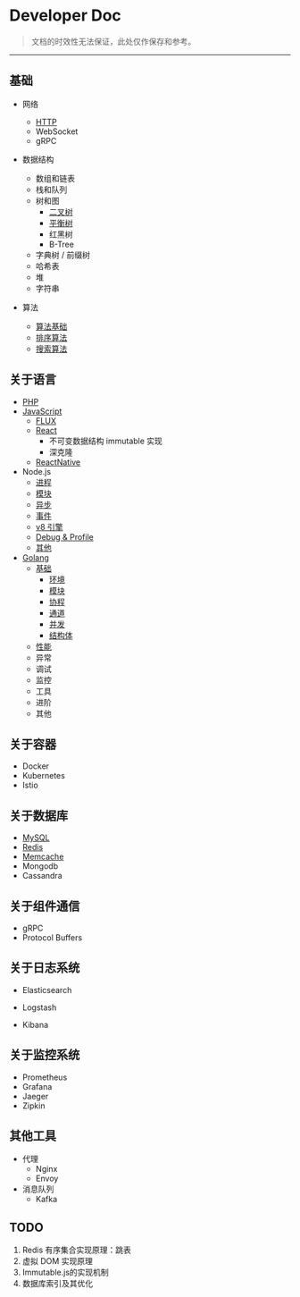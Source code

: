 Developer Doc
=========================

> 文档的时效性无法保证，此处仅作保存和参考。

---

## 基础

- 网络
  - [HTTP](https://github.com/stultuss/doc/blob/master/doc/net/HTTP.md)
  - WebSocket
  - gRPC
- 数据结构
  - 数组和链表
  - 栈和队列
  - 树和图
    - [二叉树](https://github.com/stultuss/doc/blob/master/doc/structure/BinaryTree.md)
    - [平衡树](https://github.com/stultuss/doc/blob/master/doc/structure/BalancedTree.md)
    - 红黑树
    - B-Tree
  - 字典树 / 前缀树
  - 哈希表
  - 堆
  - 字符串
  
- 算法
  - [算法基础](https://github.com/stultuss/doc/blob/master/doc/algorithm/Base.md)
  - [排序算法](https://github.com/stultuss/doc/blob/master/doc/algorithm/Sort.md)
  - [搜索算法](https://github.com/stultuss/doc/blob/master/doc/algorithm/Search.md)

## 关于语言

- [PHP](https://github.com/stultuss/doc/blob/master/doc/language/PHP.md)
- [JavaScript](https://github.com/stultuss/doc/blob/master/doc/language/JavaScript.md)
  - [FLUX](https://github.com/stultuss/doc/blob/master/doc/language/JavaScript-FLUS.md)
  - [React](https://github.com/stultuss/doc/blob/master/doc/language/JavaScript-React.md)
    - 不可变数据结构 immutable 实现
    - 深克隆
  - [ReactNative](https://github.com/niklaus0823/demo-react-native)
- Node.js
  - [进程](https://github.com/stultuss/doc/blob/master/doc/language/Node.js-Process.md)
  - [模块](https://github.com/stultuss/doc/blob/master/doc/language/Node.js-Module.md)
  - [异步](https://github.com/stultuss/doc/blob/master/doc/language/Node.js-Async.md)
  - [事件](https://github.com/stultuss/doc/blob/master/doc/language/Node.js-Event.md)
  - [v8 引擎](https://github.com/stultuss/doc/blob/master/doc/language/Node.js-v8.md)
  - [Debug & Profile](https://github.com/stultuss/doc/blob/master/doc/language/Node.js-Profile.md)
  - [其他](https://github.com/stultuss/doc/blob/master/doc/language/Node.js-Others.md)
- [Golang](https://github.com/Unknwon/the-way-to-go_ZH_CN/)
  - [基础](https://github.com/stultuss/doc/blob/master/doc/language/Go-Base.md)
    - [环境](https://github.com/stultuss/doc/blob/master/doc/language/Go-Base-Env.md)
    - [模块](https://github.com/stultuss/doc/blob/master/doc/language/Go-Base-Modules.md)
    - [协程](https://github.com/stultuss/doc/blob/master/doc/language/Go-Base-Goroutine.md)
    - [通道](https://github.com/stultuss/doc/blob/master/doc/language/Go-Base-Channel.md)
    - [并发](https://github.com/stultuss/doc/blob/master/doc/language/Go-Base-Concurrency.md)
    - [结构体](https://github.com/stultuss/doc/blob/master/doc/language/Go-Base-Struct.md)
  - [性能](https://github.com/stultuss/doc/blob/master/doc/language/Go-Base-Profiler.md)
  - 异常
  - 调试
  - 监控
  - 工具
  - 进阶
  - 其他

## 关于容器

- Docker
- Kubernetes
- Istio

## 关于数据库

- [MySQL](https://github.com/stultuss/doc/blob/master/doc/db/MySQL.md)
- [Redis](https://github.com/stultuss/doc/blob/master/doc/db/Redis.md)
- [Memcache](https://github.com/stultuss/doc/blob/master/doc/db/Memcache.md)
- Mongodb
- Cassandra

## 关于组件通信

- gRPC
- Protocol Buffers

## 关于日志系统

- Elasticsearch

- Logstash
- Kibana

## 关于监控系统

- Prometheus
- Grafana
- Jaeger
- Zipkin

## 其他工具

- 代理
  - Nginx
  - Envoy
- 消息队列
  - Kafka

## TODO
1. Redis 有序集合实现原理：跳表
2. 虚拟 DOM 实现原理
3. Immutable.js的实现机制
4. 数据库索引及其优化
